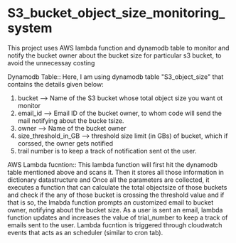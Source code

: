 # S3_bucket_object_size_monitoring_system
This project uses AWS lambda function and dynamodb table to monitor and notify the bucket owner about the bucket size for particular s3 bucket, to avoid the unnecessay costing

Dynamodb Table::
Here, I am using dynamodb table "S3_object_size" that contains the details given below:
1. bucket --> Name of the S3 bucket whose total object size you want ot monitor
2. email_id --> Email ID of the bucket owner, to whom code will send the mail notifying about the bucke tsize.
3. owner --> Name of the bucket owner
4. size_threshold_in_GB --> threshold size limit (in GBs) of bucket, which if corssed, the owner gets notified
5. trail number is to keep a track of notification sent ot the user.


AWS Lambda fucntion::
This lambda function will first hit the dynamodb table mentioned above and scans it. Then it stores all those information in dictionary datastructure and Once all the parameters are collected, it executes a function that can calculate the total objectsize of those buckets and check if the any of those bucket is crossing the threshold value 
and if that is so, the lmabda function prompts an customized email to bucket owner, notifying about the bucket size. As a user is sent an email, lambda function updates and increases the value of trial_number to keep a track of emails sent to the user.
Lambda fucntion is triggered through cloudwatch events that acts as an scheduler (similar to cron tab).


